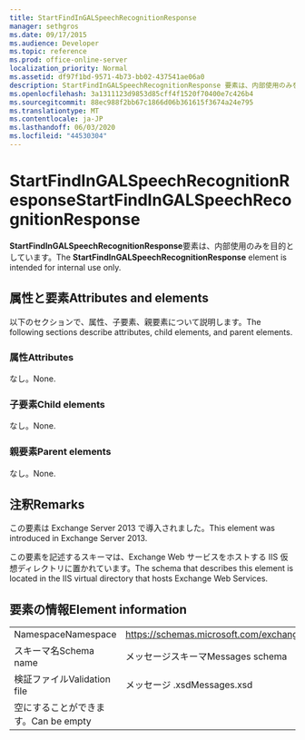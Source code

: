 ```yaml
---
title: StartFindInGALSpeechRecognitionResponse
manager: sethgros
ms.date: 09/17/2015
ms.audience: Developer
ms.topic: reference
ms.prod: office-online-server
localization_priority: Normal
ms.assetid: df97f1bd-9571-4b73-bb02-437541ae06a0
description: StartFindInGALSpeechRecognitionResponse 要素は、内部使用のみを目的としています。
ms.openlocfilehash: 3a1311123d9853d85cff4f1520f70400e7c426b4
ms.sourcegitcommit: 88ec988f2bb67c1866d06b361615f3674a24e795
ms.translationtype: MT
ms.contentlocale: ja-JP
ms.lasthandoff: 06/03/2020
ms.locfileid: "44530304"
---
```

# <a name="startfindingalspeechrecognitionresponse"></a><span data-ttu-id="37974-103">StartFindInGALSpeechRecognitionResponse</span><span class="sxs-lookup"><span data-stu-id="37974-103">StartFindInGALSpeechRecognitionResponse</span></span>

<span data-ttu-id="37974-104">**StartFindInGALSpeechRecognitionResponse**要素は、内部使用のみを目的としています。</span><span class="sxs-lookup"><span data-stu-id="37974-104">The **StartFindInGALSpeechRecognitionResponse** element is intended for internal use only.</span></span> 

## <a name="attributes-and-elements"></a><span data-ttu-id="37974-105">属性と要素</span><span class="sxs-lookup"><span data-stu-id="37974-105">Attributes and elements</span></span>

<span data-ttu-id="37974-106">以下のセクションで、属性、子要素、親要素について説明します。</span><span class="sxs-lookup"><span data-stu-id="37974-106">The following sections describe attributes, child elements, and parent elements.</span></span>
  
### <a name="attributes"></a><span data-ttu-id="37974-107">属性</span><span class="sxs-lookup"><span data-stu-id="37974-107">Attributes</span></span>

<span data-ttu-id="37974-108">なし。</span><span class="sxs-lookup"><span data-stu-id="37974-108">None.</span></span>
  
### <a name="child-elements"></a><span data-ttu-id="37974-109">子要素</span><span class="sxs-lookup"><span data-stu-id="37974-109">Child elements</span></span>

<span data-ttu-id="37974-110">なし。</span><span class="sxs-lookup"><span data-stu-id="37974-110">None.</span></span>
  
### <a name="parent-elements"></a><span data-ttu-id="37974-111">親要素</span><span class="sxs-lookup"><span data-stu-id="37974-111">Parent elements</span></span>

<span data-ttu-id="37974-112">なし。</span><span class="sxs-lookup"><span data-stu-id="37974-112">None.</span></span>
  
## <a name="remarks"></a><span data-ttu-id="37974-113">注釈</span><span class="sxs-lookup"><span data-stu-id="37974-113">Remarks</span></span>

<span data-ttu-id="37974-114">この要素は Exchange Server 2013 で導入されました。</span><span class="sxs-lookup"><span data-stu-id="37974-114">This element was introduced in Exchange Server 2013.</span></span>
  
<span data-ttu-id="37974-115">この要素を記述するスキーマは、Exchange Web サービスをホストする IIS 仮想ディレクトリに置かれています。</span><span class="sxs-lookup"><span data-stu-id="37974-115">The schema that describes this element is located in the IIS virtual directory that hosts Exchange Web Services.</span></span>
  
## <a name="element-information"></a><span data-ttu-id="37974-116">要素の情報</span><span class="sxs-lookup"><span data-stu-id="37974-116">Element information</span></span>

|||
|:-----|:-----|
|<span data-ttu-id="37974-117">Namespace</span><span class="sxs-lookup"><span data-stu-id="37974-117">Namespace</span></span>  <br/> |https://schemas.microsoft.com/exchange/services/2006/messages  <br/> |
|<span data-ttu-id="37974-118">スキーマ名</span><span class="sxs-lookup"><span data-stu-id="37974-118">Schema name</span></span>  <br/> |<span data-ttu-id="37974-119">メッセージスキーマ</span><span class="sxs-lookup"><span data-stu-id="37974-119">Messages schema</span></span>  <br/> |
|<span data-ttu-id="37974-120">検証ファイル</span><span class="sxs-lookup"><span data-stu-id="37974-120">Validation file</span></span>  <br/> |<span data-ttu-id="37974-121">メッセージ .xsd</span><span class="sxs-lookup"><span data-stu-id="37974-121">Messages.xsd</span></span>  <br/> |
|<span data-ttu-id="37974-122">空にすることができます。</span><span class="sxs-lookup"><span data-stu-id="37974-122">Can be empty</span></span>  <br/> ||
   

